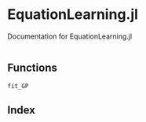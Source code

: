# EquationLearning.jl

Documentation for EquationLearning.jl

```@contents
```

## Functions 

```@docs 
fit_GP
```

## Index
